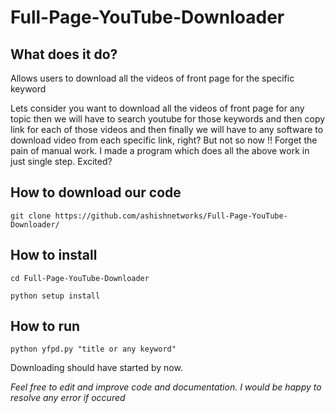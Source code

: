 # Full-Page-YouTube-Downloader

## What does it do?
Allows users to download all the videos of front page for the specific keyword

Lets consider you want to download all the videos of front page for any topic then we will have to search youtube for those
keywords and then copy link for each of those videos and then finally we will have to any software to download
video from each specific link, right? But not so now !! Forget the pain of manual work. I made a program which does all the above
work in just single step. Excited?

## How to download our code
`git clone https://github.com/ashishnetworks/Full-Page-YouTube-Downloader/
`
## How to install
``cd Full-Page-YouTube-Downloader``

``python setup install
``
## How to run
`python yfpd.py "title or any keyword"
`

Downloading should have started by now.

_Feel free to edit and improve code and documentation. I would be happy to resolve any error if occured_
